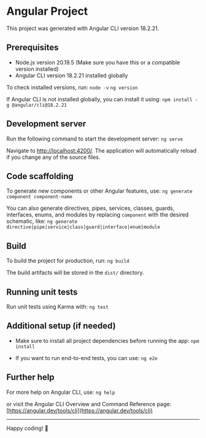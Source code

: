 # Angular Project

This project was generated with Angular CLI version 18.2.21.

## Prerequisites

* Node.js version 20.19.5 (Make sure you have this or a compatible version installed)
* Angular CLI version 18.2.21 installed globally 

To check installed versions, run:
`node -v`
`ng version`

If Angular CLI is not installed globally, you can install it using:
`npm install -g @angular/cli@18.2.21`

## Development server

Run the following command to start the development server:
`ng serve`

Navigate to [http://localhost:4200/](http://localhost:4200/). The application will automatically reload if you change any of the source files.

## Code scaffolding

To generate new components or other Angular features, use:
`ng generate component component-name`

You can also generate directives, pipes, services, classes, guards, interfaces, enums, and modules by replacing `component` with the desired schematic, like:
`ng generate directive|pipe|service|class|guard|interface|enum|module`

## Build

To build the project for production, run:
`ng build`

The build artifacts will be stored in the `dist/` directory.

## Running unit tests

Run unit tests using Karma with:
`ng test`

## Additional setup (if needed)

* Make sure to install all project dependencies before running the app:
  `npm install`

* If you want to run end-to-end tests, you can use:
  `ng e2e`

## Further help

For more help on Angular CLI, use:
`ng help`

or visit the Angular CLI Overview and Command Reference page:
[https://angular.dev/tools/cli](https://angular.dev/tools/cli)

---

Happy coding! 🚀


